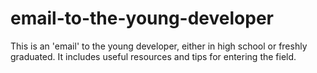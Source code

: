 # email-to-the-young-developer
This is an 'email' to the young developer, either in high school or freshly graduated. It includes useful resources and tips for entering the field.
